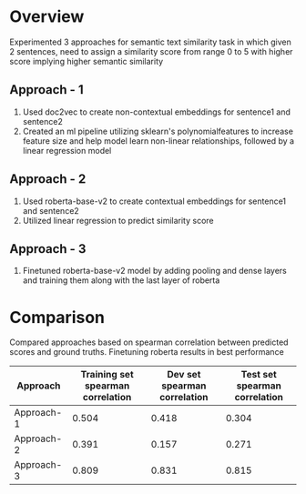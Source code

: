 # Overview
Experimented 3 approaches for semantic text similarity task in which given 2 sentences, need to assign a similarity score from range 0 to 5 with higher score implying higher semantic similarity
## Approach - 1 
1. Used doc2vec to create non-contextual embeddings for sentence1 and sentence2
2. Created an ml pipeline utilizing sklearn's polynomialfeatures to increase feature size and help model learn non-linear relationships, followed by a linear regression model

## Approach - 2
1. Used roberta-base-v2 to create contextual embeddings for sentence1 and sentence2
2. Utilized linear regression to predict similarity score

## Approach - 3
1. Finetuned roberta-base-v2 model by adding pooling and dense layers and training them along with the last layer of roberta

# Comparison
Compared approaches based on spearman correlation between predicted scores and ground truths. Finetuning roberta results in best performance

| Approach | Training set spearman correlation | Dev set spearman correlation | Test set spearman correlation |
| --- | --- | --- | --- |
| Approach-1 | 0.504 | 0.418 | 0.304 |
| Approach-2 | 0.391 | 0.157 | 0.271 |
| Approach-3 | 0.809 | 0.831 | 0.815 |
